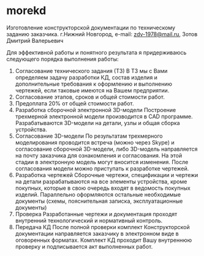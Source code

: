 # morekd

Изготовление конструкторской документации по техническому заданию заказчика. г.Нижний Новгород, e-mail: zdv-1978@mail.ru, Зотов Дмитрий Валерьевич

Для эффективной работы и понятного результата я придерживаюсь следующего порядка выполнения работы:

1. Согласование технического задания (ТЗ)
В ТЗ мы с Вами определяем задачу разработки КД, состав изделия и дополнительные требования к оформлению и выполнению чертежей, если таковые имеются на Вашем предприятии.
2. Согласование этапов, сроков и общей стоимости работ.
3.  Предоплата 20% от общей стоимости работ.
4. Разработка сборочной электронной 3D-модели
Построение трехмерной электронной модели производится в CAD программе. Разрабатываются 3D-модели на детали, узлы и общая сборка устройства.
5. Согласование 3D-модели
По результатам трехмерного моделирования проводится встреча (можно через Skype) и согласование сборочной 3D-модели, либо 3D-модель направляется на почту заказчика для ознакомления и согласования. На этой стадии в электронную модель могут вносится изменения. После согласования модели можно приступать к разработке чертежей.
6. Разработка чертежей
Сборочные чертежи, спецификации и чертежи на детали разрабатываются на все элементы устройства, кроме покупных, которые в свою очередь входят в ведомость покупных изделий. Параллельно оформляются остальные необходимые документы (схемы, пояснительная записка, эксплуатационные документы)
7. Проверка
Разработанные чертежи и документация проходят внутренний технологический и нормативный контроль.
8. Передача КД
После полной проверки комплект Конструкторской документации направляется заказчику в электронном виде в оговоренных форматах. Комплект КД проходит Вашу внутреннюю проверку и подписывается акт выполненных работ.

